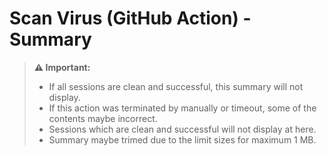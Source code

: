 # Scan Virus (GitHub Action) - Summary

> **⚠ Important:**
>
> - If all sessions are clean and successful, this summary will not display.
> - If this action was terminated by manually or timeout, some of the contents maybe incorrect.
> - Sessions which are clean and successful will not display at here.
> - Summary maybe trimed due to the limit sizes for maximum 1 MB.

<!-- Content --->

